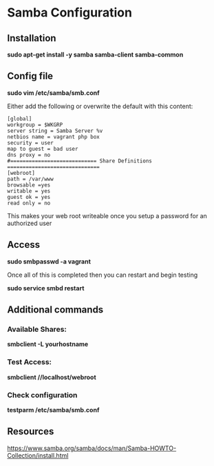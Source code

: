 # Samba Configuration

## Installation

**sudo apt-get install -y samba samba-client samba-common**

## Config file

**sudo vim /etc/samba/smb.conf**

Either add the following or overwrite the default with this content:

```
[global]
workgroup = $WKGRP
server string = Samba Server %v
netbios name = vagrant php box
security = user
map to guest = bad user
dns proxy = no
#============================ Share Definitions ==============================
[webroot]
path = /var/www
browsable =yes
writable = yes
guest ok = yes
read only = no
```

This makes your web root writeable once you setup a password for an authorized user

## Access

**sudo smbpasswd -a vagrant**

Once all of this is completed then you can restart and begin testing

**sudo service smbd restart**

## Additional commands

### Available Shares:

**smbclient -L yourhostname**

### Test Access:

**smbclient  //localhost/webroot**

### Check configuration

**testparm /etc/samba/smb.conf**
## Resources

<https://www.samba.org/samba/docs/man/Samba-HOWTO-Collection/install.html>
